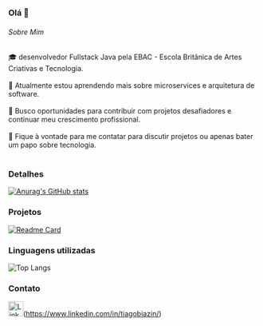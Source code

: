 ### Olá 👋

###### Sobre Mim
🎓 desenvolvedor Fullstack Java pela EBAC - Escola Britânica de Artes Criativas e Tecnologia. <br><br>
🌱 Atualmente estou aprendendo mais sobre microservices e arquitetura de software.<br><br>
💼 Busco oportunidades para contribuir com projetos desafiadores e continuar meu crescimento profissional.<br><br>
💬 Fique à vontade para me contatar para discutir projetos ou apenas bater um papo sobre tecnologia.<br><br>

### Detalhes

[![Anurag's GitHub stats](https://github-readme-stats.vercel.app/api?username=biazindev&show)](https://github.com/anuraghazra/github-readme-stats)

### Projetos

[![Readme Card](https://github-readme-stats.vercel.app/api/pin/?username=biazindev&repo=SistemaGerenciamentoVendas&theme=dark)](https://github.com/anuraghazra/github-readme-stats)

### Linguagens utilizadas

![Top Langs](https://github-readme-stats.vercel.app/api/top-langs/?username=biazindev&size_weight=0.5&count_weight=0.5)

### Contato
<img src='https://img.shields.io/badge/LinkedIn-0077B5?style=for-the-badge&logo=linkedin&logoColor=white' alt='Linkedin' height='30'>(https://www.linkedin.com/in/tiagobiazin/)
